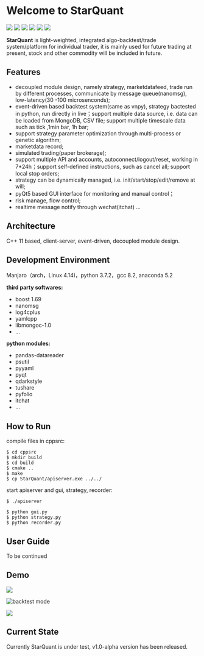 Welcome to StarQuant
==================

<p align="left">
   <img src ="https://img.shields.io/badge/language-c%2B%2B%7Cpython-orange.svg"/>
   <img src ="https://img.shields.io/badge/c%2B%2B-%3E11-blue.svg"/>
    <img src ="https://img.shields.io/badge/python-3.7-blue.svg" />
    <img src ="https://img.shields.io/badge/platform-linux%7Cwindows-brightgreen.svg"/>
    <img src ="https://img.shields.io/badge/build-passing-green.svg" />
    <img src ="https://img.shields.io/badge/license-MIT-blue.svg"/>
</p>

**StarQuant** is light-weighted, integrated algo-backtest/trade system/platform for individual trader, it is mainly used for future trading at present, stock and other commodity will be included in future.

## Features
* decoupled module design, namely strategy, marketdatafeed, trade run by different processes, communicate by message queue(nanomsg), low-latency(30 -100 microsenconds);
* event-driven based backtest system(same as vnpy), strategy bactested in python, run directly in live；support multiple data source, i.e. data can be loaded from MongoDB, CSV file; support multiple  timescale data such as tick ,1min bar, 1h bar; 
* support strategy parameter optimization through multi-process or  genetic algorithm;
* marketdata record;
* simulated trading(paper brokerage);
* support multiple API and accounts, autoconnect/logout/reset, working in 7*24h；support self-defined instructions, such as cancel all; support local stop orders;
* strategy can be dynamically managed, i.e. init/start/stop/edit/remove at will;
* pyQt5 based GUI interface for monitoring and manual control；
* risk manage, flow control;
* realtime message notify through wechat(itchat) ...

## Architecture

C++ 11 based, client-server, event-driven, decoupled module design.




## Development Environment

Manjaro（arch，Linux 4.14)，python 3.7.2，gcc 8.2, anaconda 5.2

**third party softwares:**

* boost 1.69
* nanomsg
* log4cplus
* yamlcpp
* libmongoc-1.0
* ...

**python modules:**

* pandas-datareader
* psutil
* pyyaml
* pyqt
* qdarkstyle
* tushare
* pyfolio
* itchat
* ...


## How to Run


compile files in cppsrc:

```
$ cd cppsrc
$ mkdir build
$ cd build
$ cmake ..
$ make
$ cp StarQuant/apiserver.exe ../../
```
start apiserver and gui, strategy, recorder:
```
$ ./apiserver
```
```
$ python gui.py
$ python strategy.py
$ python recorder.py
```


## User Guide

To be continued


## Demo

![ ](demos/livepro.png  "trade mode")

![](demos/bt3.png  "backtest mode")

![ ](demos/btpro2.png  "backtest results ")


## Current State

Currently StarQuant is under test, v1.0-alpha version has been released.





